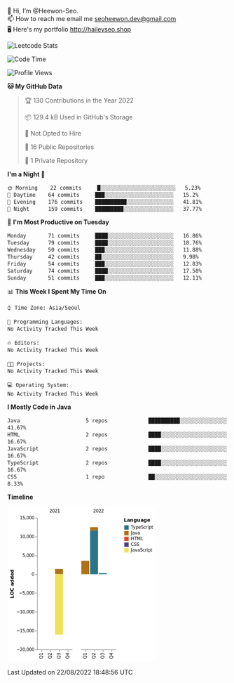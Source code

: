 👋 Hi, I’m @Heewon-Seo.  
📫 How to reach me email me seoheewon.dev@gmail.com   
🖥 Here's my portfolio http://haileyseo.shop

![Leetcode Stats](https://leetcode.card.workers.dev/?username=Heewon-Seo)

 <!--START_SECTION:waka-->
![Code Time](http://img.shields.io/badge/Code%20Time-129%20hrs%2029%20mins-blue)

![Profile Views](http://img.shields.io/badge/Profile%20Views-0-blue)

**🐱 My GitHub Data** 

> 🏆 130 Contributions in the Year 2022
 > 
> 📦 129.4 kB Used in GitHub's Storage 
 > 
> 🚫 Not Opted to Hire
 > 
> 📜 16 Public Repositories 
 > 
> 🔑 1 Private Repository 
 > 
**I'm a Night 🦉** 

```text
🌞 Morning    22 commits     █░░░░░░░░░░░░░░░░░░░░░░░░   5.23% 
🌆 Daytime    64 commits     ███░░░░░░░░░░░░░░░░░░░░░░   15.2% 
🌃 Evening    176 commits    ██████████░░░░░░░░░░░░░░░   41.81% 
🌙 Night      159 commits    █████████░░░░░░░░░░░░░░░░   37.77%

```
📅 **I'm Most Productive on Tuesday** 

```text
Monday       71 commits     ████░░░░░░░░░░░░░░░░░░░░░   16.86% 
Tuesday      79 commits     ████░░░░░░░░░░░░░░░░░░░░░   18.76% 
Wednesday    50 commits     ███░░░░░░░░░░░░░░░░░░░░░░   11.88% 
Thursday     42 commits     ██░░░░░░░░░░░░░░░░░░░░░░░   9.98% 
Friday       54 commits     ███░░░░░░░░░░░░░░░░░░░░░░   12.83% 
Saturday     74 commits     ████░░░░░░░░░░░░░░░░░░░░░   17.58% 
Sunday       51 commits     ███░░░░░░░░░░░░░░░░░░░░░░   12.11%

```


📊 **This Week I Spent My Time On** 

```text
⌚︎ Time Zone: Asia/Seoul

💬 Programming Languages: 
No Activity Tracked This Week

🔥 Editors: 
No Activity Tracked This Week

🐱‍💻 Projects: 
No Activity Tracked This Week

💻 Operating System: 
No Activity Tracked This Week

```

**I Mostly Code in Java** 

```text
Java                     5 repos             ██████████░░░░░░░░░░░░░░░   41.67% 
HTML                     2 repos             ████░░░░░░░░░░░░░░░░░░░░░   16.67% 
JavaScript               2 repos             ████░░░░░░░░░░░░░░░░░░░░░   16.67% 
TypeScript               2 repos             ████░░░░░░░░░░░░░░░░░░░░░   16.67% 
CSS                      1 repo              ██░░░░░░░░░░░░░░░░░░░░░░░   8.33%

```


**Timeline**

![Chart not found](https://raw.githubusercontent.com/Heewon-Seo/Heewon-Seo/main/charts/bar_graph.png) 


 Last Updated on 22/08/2022 18:48:56 UTC
<!--END_SECTION:waka-->

